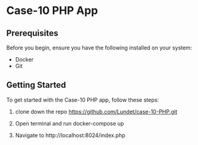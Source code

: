 # Case-10 PHP App


## Prerequisites

Before you begin, ensure you have the following installed on your system:

- Docker
- Git

## Getting Started

To get started with the Case-10 PHP app, follow these steps:

1. clone down the repo https://github.com/Lundet/case-10-PHP.git

2. Open terminal and run docker-compose up

3. Navigate to http://localhost:8024/index.php



